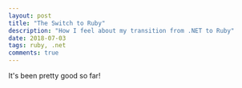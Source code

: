 ```yaml
---
layout: post
title: "The Switch to Ruby"
description: "How I feel about my transition from .NET to Ruby"
date: 2018-07-03
tags: ruby, .net
comments: true
---
```


It's been pretty good so far!
